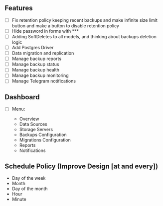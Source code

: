 ## Features

-   [ ] Fix retention policy keeping recent backups and make infinite size limit button
        and make a button to disable retention policy
-   [ ] Hide password in forms with \*\*\*
-   [ ] Adding SoftDeletes to all models, and thinking about backups deletion logic
-   [ ] Add Postgres Driver
-   [ ] Data migration and replication
-   [ ] Manage backup reports
-   [ ] Manage backup status
-   [ ] Manage backup health
-   [ ] Manage backup monitoring
-   [ ] Manage Telegram notifications

## Dashboard

-   [ ] Menu:

    -   Overview
    -   Data Sources
    -   Storage Servers
    -   Backups Configuration
    -   Migrations Configuration
    -   Reports
    -   Notifications

## Schedule Policy (Improve Design [at and every])

-   Day of the week
-   Month
-   Day of the month
-   Hour
-   Minute
